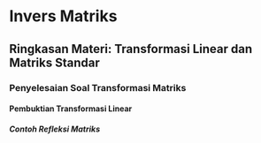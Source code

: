 # Invers Matriks
## Ringkasan Materi: Transformasi Linear dan Matriks Standar
### Penyelesaian Soal Transformasi Matriks
#### Pembuktian Transformasi Linear
##### Contoh Refleksi Matriks 
```
